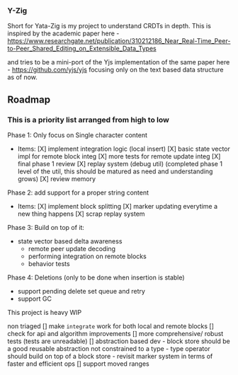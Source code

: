 ### Y-Zig

Short for Yata-Zig is my project to understand CRDTs in depth.
This is inspired by the academic paper here - https://www.researchgate.net/publication/310212186_Near_Real-Time_Peer-to-Peer_Shared_Editing_on_Extensible_Data_Types

and tries to be a mini-port of the Yjs implementation of the same paper here -
https://github.com/yjs/yjs
focusing only on the text based data structure as of now.

## Roadmap

### This is a priority list arranged from high to low
Phase 1: Only focus on Single character content
- Items:
  [X] implement integration logic (local insert)
  [X] basic state vector impl for remote block integ
  [X] more tests for remote update integ
  [X] final phase 1 review
  [X] replay system (debug util) (completed phase 1 level of the util, this should be matured as need and understanding grows)
  [X] review memory

Phase 2: add support for a proper string content
- Items:
  [X] implement block splitting
  [X] marker updating everytime a new thing happens
  [X] scrap replay system

Phase 3: Build on top of it:
- state vector based delta awareness
  - remote peer update decoding
  - performing integration on remote blocks
  - behavior tests

Phase 4: Deletions (only to be done when insertion is stable)
- support pending delete set queue and retry
- support GC

This project is heavy WIP

non triaged
  [] make `integrate` work for both local and remote blocks
  [] check for api and algorithm improvements
  [] more comprehensive/ robust tests (tests are unreadable)
  [] abstraction based dev
    - block store should be a good reusable abstraction not constrained to a type
    - type operator should build on top of a block store
    - revisit marker system in terms of faster and efficient ops
  [] support moved ranges

